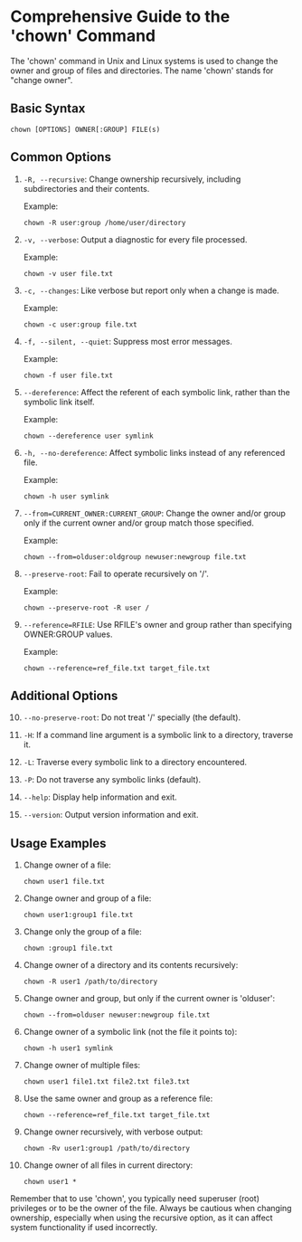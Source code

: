 # Comprehensive Guide to the 'chown' Command

The 'chown' command in Unix and Linux systems is used to change the owner and group of files and directories. The name 'chown' stands for "change owner".

## Basic Syntax

```
chown [OPTIONS] OWNER[:GROUP] FILE(s)
```

## Common Options

1. `-R, --recursive`: 
   Change ownership recursively, including subdirectories and their contents.

   Example:
   ```
   chown -R user:group /home/user/directory
   ```

2. `-v, --verbose`: 
   Output a diagnostic for every file processed.

   Example:
   ```
   chown -v user file.txt
   ```

3. `-c, --changes`: 
   Like verbose but report only when a change is made.

   Example:
   ```
   chown -c user:group file.txt
   ```

4. `-f, --silent, --quiet`: 
   Suppress most error messages.

   Example:
   ```
   chown -f user file.txt
   ```

5. `--dereference`: 
   Affect the referent of each symbolic link, rather than the symbolic link itself.

   Example:
   ```
   chown --dereference user symlink
   ```

6. `-h, --no-dereference`: 
   Affect symbolic links instead of any referenced file.

   Example:
   ```
   chown -h user symlink
   ```

7. `--from=CURRENT_OWNER:CURRENT_GROUP`: 
   Change the owner and/or group only if the current owner and/or group match those specified.

   Example:
   ```
   chown --from=olduser:oldgroup newuser:newgroup file.txt
   ```

8. `--preserve-root`: 
   Fail to operate recursively on '/'.

   Example:
   ```
   chown --preserve-root -R user /
   ```

9. `--reference=RFILE`: 
   Use RFILE's owner and group rather than specifying OWNER:GROUP values.

   Example:
   ```
   chown --reference=ref_file.txt target_file.txt
   ```

## Additional Options

10. `--no-preserve-root`: 
    Do not treat '/' specially (the default).

11. `-H`: 
    If a command line argument is a symbolic link to a directory, traverse it.

12. `-L`: 
    Traverse every symbolic link to a directory encountered.

13. `-P`: 
    Do not traverse any symbolic links (default).

14. `--help`: 
    Display help information and exit.

15. `--version`: 
    Output version information and exit.

## Usage Examples

1. Change owner of a file:
   ```
   chown user1 file.txt
   ```

2. Change owner and group of a file:
   ```
   chown user1:group1 file.txt
   ```

3. Change only the group of a file:
   ```
   chown :group1 file.txt
   ```

4. Change owner of a directory and its contents recursively:
   ```
   chown -R user1 /path/to/directory
   ```

5. Change owner and group, but only if the current owner is 'olduser':
   ```
   chown --from=olduser newuser:newgroup file.txt
   ```

6. Change owner of a symbolic link (not the file it points to):
   ```
   chown -h user1 symlink
   ```

7. Change owner of multiple files:
   ```
   chown user1 file1.txt file2.txt file3.txt
   ```

8. Use the same owner and group as a reference file:
   ```
   chown --reference=ref_file.txt target_file.txt
   ```

9. Change owner recursively, with verbose output:
   ```
   chown -Rv user1:group1 /path/to/directory
   ```

10. Change owner of all files in current directory:
    ```
    chown user1 *
    ```

Remember that to use 'chown', you typically need superuser (root) privileges or to be the owner of the file. Always be cautious when changing ownership, especially when using the recursive option, as it can affect system functionality if used incorrectly.
